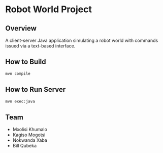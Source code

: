 # Robot World Project

## Overview
A client-server Java application simulating a robot world with commands issued via a text-based interface.

## How to Build
```bash
mvn compile
```

## How to Run Server
```bash
mvn exec:java
```

## Team
- Mxolisi Khumalo
- Kagiso Mogotsi
- Nokwanda Xaba
- Bill Qubeka